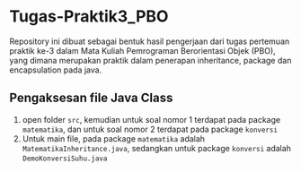 # Tugas-Praktik3_PBO
Repository ini dibuat sebagai bentuk hasil pengerjaan dari tugas pertemuan praktik ke-3 dalam Mata Kuliah Pemrograman Berorientasi Objek (PBO),
yang dimana merupakan praktik dalam penerapan inheritance, package dan encapsulation pada java.
## Pengaksesan file Java Class
1. open folder `src`, kemudian untuk soal nomor 1 terdapat pada package `matematika`, dan untuk soal nomor 2 terdapat pada package `konversi`
2. Untuk main file, pada package `matematika` adalah `MatematikaInheritance.java`, sedangkan untuk package `konversi` adalah `DemoKonversiSuhu.java`
